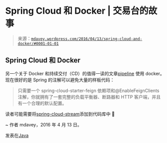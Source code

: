 <!--yml

分类：未分类

日期：2024 年 05 月 18 日 05:34:03

-->

# Spring Cloud 和 Docker | 交易台的故事

> 来源：[`mdavey.wordpress.com/2016/04/13/spring-cloud-and-docker/#0001-01-01`](https://mdavey.wordpress.com/2016/04/13/spring-cloud-and-docker/#0001-01-01)

## Spring Cloud 和 Docker

另一个关于 Docker 和持续交付（CD）的值得一读的文章[pipeline](https://dzone.com/articles/microservice-architecture-with-spring-cloud-and-do) 使用 docker。  现在很好的是 Spring 的注解可以避免大量的样板代码：

> 只需要一个 spring-cloud-starter-feign 依赖项和@EnableFeignClients 注解，你就拥有了一套完整的负载平衡器、断路器和 HTTP 客户端，并且有一个合理的默认配置。 

读者可能需要将[spring-cloud-stream](http://cloud.spring.io/spring-cloud-stream/)添加到代码库中 🙂

~ 作者 mdavey，2016 年 4 月 13 日。

发表在[Java](https://mdavey.wordpress.com/category/languages/java/)
